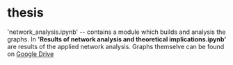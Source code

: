 # thesis
'network_analysis.ipynb' -- contains a module which builds and analysis the graphs.
In **'Results of network analysis and theoretical implications.ipynb'** are results of the applied network analysis. 
Graphs themselve can be found on <a href="https://drive.google.com/open?id=0B84yIDStxSs6N0VnX1lpZEs5UlE">Google Drive</a>
